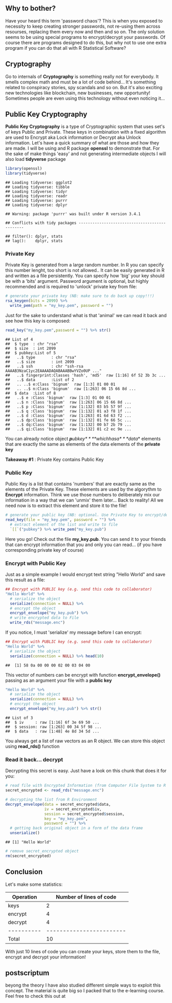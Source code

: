 Why to bother?
--------------

Have your heard this term 'password chaos'? This is when you exposed to necessity to keep creating stronger passwords, not re-using them across resourses, replacing them every now and then and so on. The only solution seems to be using special programs to encrypt/decrypt your passwords. Of course there are programs designed to do this, but why not to use one extra program if you can do that all with R Statistical Software?

Cryptography
------------

Go to internals of **Cryptography** is something really not for everybody. It smells complex math and must be a lot of code behind... It's something related to conspiracy stories, spy scandals and so on. But it's also exciting new technologies like blockchain, new businesses, new opportunity! Sometimes people are even using this technology without even noticing it...

Public Key Cryptography
-----------------------

**Public Key Cryptography** is a type of Cryptographic system that uses set's of keys Public and Private. These keys in combination with a fixed algorithm are used to Encrypt aka Lock information or Decrypt aka Unlock information. Let's have a quick summary of what are those and how they are made. I will be using and R package **openssl** to demonstrate that. For the sake of make things 'easy' and not generating intermediate objects I will also load **tidyverse** package

``` r
library(openssl)
library(tidyverse)
```

    ## Loading tidyverse: ggplot2
    ## Loading tidyverse: tibble
    ## Loading tidyverse: tidyr
    ## Loading tidyverse: readr
    ## Loading tidyverse: purrr
    ## Loading tidyverse: dplyr

    ## Warning: package 'purrr' was built under R version 3.4.1

    ## Conflicts with tidy packages ----------------------------------------------

    ## filter(): dplyr, stats
    ## lag():    dplyr, stats

### Private Key

Private Key is generated from a large random number. In R you can specify this number lenght, too short is not allowed.. It can be easily generated in R and written as a file persistently. You can specify how 'big' your key should be with a 'bits' argument. Password argument is optional, but highly recommended and is required to 'unlock' private key from file:

``` r
# generate your private key (NB: make sure to do back up copy!!!)
rsa_keygen(bits = 2099) %>% 
  write_pem(path = "my_key.pem", password = "")
```

Just for the sake to understand what is that 'animal' we can read it back and see how this key is composed:

``` r
read_key("my_key.pem",password = "") %>% str()
```

    ## List of 4
    ##  $ type  : chr "rsa"
    ##  $ size  : int 2099
    ##  $ pubkey:List of 5
    ##   ..$ type       : chr "rsa"
    ##   ..$ size       : int 2099
    ##   ..$ ssh        : chr "ssh-rsa AAAAB3NzaC1yc2EAAAADAQABAAABBwYVZo0UP ..."
    ##   ..$ fingerprint:Classes 'hash', 'md5'  raw [1:16] 6f 52 3b 3c ...
    ##   ..$ data       :List of 2
    ##   .. ..$ e:Class 'bignum'  raw [1:3] 01 00 01
    ##   .. ..$ n:Class 'bignum'  raw [1:263] 06 15 66 8d ...
    ##  $ data  :List of 8
    ##   ..$ e :Class 'bignum'  raw [1:3] 01 00 01
    ##   ..$ n :Class 'bignum'  raw [1:263] 06 15 66 8d ...
    ##   ..$ p :Class 'bignum'  raw [1:132] 03 b5 57 9f ...
    ##   ..$ q :Class 'bignum'  raw [1:132] 01 a3 f8 1f ...
    ##   ..$ d :Class 'bignum'  raw [1:263] 01 6d 63 f2 ...
    ##   ..$ dp:Class 'bignum'  raw [1:132] 01 fe 66 5c ...
    ##   ..$ dq:Class 'bignum'  raw [1:132] 00 b7 2b 79 ...
    ##   ..$ qi:Class 'bignum'  raw [1:132] 01 c2 ec 9e ...

You can already notice object ***p**u**b**k**e**y* \* \**w**h**i**c**h**h**a**s**a* \* \*data** elements that are exactly the same as elements of the data elements of the **private key**

**Takeaway \#1** : Private Key contains Public Key

### Public Key

Public Key is a list that contains 'numbers' that are exactly same as the elements of the Private Key. These elements are used by the algorythm to **Encrypt** information. Think we use those numbers to deliberately mix our information in a way that we can 'unmix' them later... Back to reality! All we need now is to extract this element and store it to the file!

``` r
# generate your public key (NB: optional. Use Private Key to encrypt/decrypt)
read_key(file = "my_key.pem", password = "") %>% 
  # extract element of the list and write to file
  `[[`("pubkey") %>% write_pem("my_key.pub")
```

Here you go! Check out the file **my\_key.pub**. You can send it to your friends that can encrypt information that you and only you can read... (if you have corresponding private key of course)

### Encrypt with Public Key

Just as a simple example I would encrypt text string "Hello World" and save this result as a file:

``` r
## Encrypt with PUBLIC key (e.g. send this code to collaborator)
"Hello World" %>% 
  # serialize the object
  serialize(connection = NULL) %>% 
  # encrypt the object
  encrypt_envelope("my_key.pub") %>% 
  # write encrypted data to File
  write_rds("message.enc")
```

If you notice, I must 'serialize' my message before I can encrypt:

``` r
## Encrypt with PUBLIC key (e.g. send this code to collaborator)
"Hello World" %>% 
  # serialize the object
  serialize(connection = NULL) %>% head(10)
```

    ##  [1] 58 0a 00 00 00 02 00 03 04 00

This vector of numbers can be encrypt with function **encrypt\_envelope()** passing as an argument your file with a **public key**

``` r
"Hello World" %>% 
  # serialize the object
  serialize(connection = NULL) %>% 
  # encrypt the object
  encrypt_envelope("my_key.pub") %>% str()
```

    ## List of 3
    ##  $ iv     : raw [1:16] 6f 3e 69 50 ...
    ##  $ session: raw [1:263] 00 34 5f 98 ...
    ##  $ data   : raw [1:48] 4e 8d 34 5d ...

You always get a list of raw vectors as an R object. We can store this object using **read\_rds()** function

### Read it back... decrypt

Decrypting this secret is easy. Just have a look on this chunk that does it for you:

``` r
# read file with Encrypted Information (from Computer File System to R Environment)
secret_encrypted <- read_rds("message.enc")

# decrypting the list from R Environment
decrypt_envelope(data = secret_encrypted$data,
                 iv = secret_encrypted$iv,
                 session = secret_encrypted$session,
                 key = "my_key.pem",
                 password = "") %>% 
  # getting back original object in a form of the data frame
  unserialize() 
```

    ## [1] "Hello World"

``` r
# remove secret_encrypted object
rm(secret_encrypted)
```

Conclusion
----------

Let's make some statistics:

| Operation  | Number of lines of code  |
|------------|--------------------------|
| keys       | 2                        |
| encrypt    | 4                        |
| decrypt    | 4                        |
| ---------- | ------------------------ |
| Total      | 10                       |

With just 10 lines of code you can create your keys, store them to the file, encrypt and decrypt your information!

postscriptum
------------

beyong the theory I have also studied different simple ways to exploit this concept. The material is quite big so I packed that to the e-learning course. Feel free to check this out at []()
